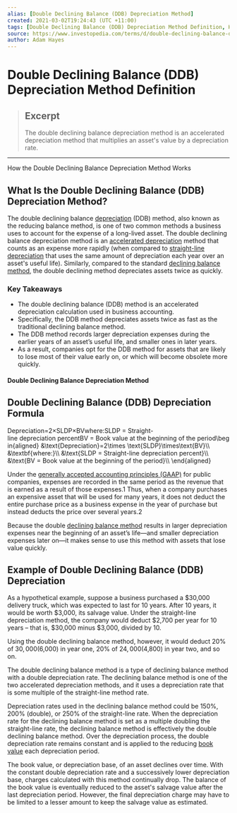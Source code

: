 ```yaml
---
alias: [Double Declining Balance (DDB) Depreciation Method]
created: 2021-03-02T19:24:43 (UTC +11:00)
tags: [Double Declining Balance (DDB) Depreciation Method Definition, How the Double Declining Balance Depreciation Method Works]
source: https://www.investopedia.com/terms/d/double-declining-balance-depreciation-method.asp
author: Adam Hayes
---
```


# Double Declining Balance (DDB) Depreciation Method Definition

> ## Excerpt
> The double declining balance depreciation method is an accelerated depreciation method that multiplies an asset's value by a depreciation rate.

---

How the Double Declining Balance Depreciation Method Works
## What Is the Double Declining Balance (DDB) Depreciation Method?

The double declining balance [depreciation](https://www.investopedia.com/terms/d/depreciation.asp) (DDB) method, also known as the reducing balance method, is one of two common methods a business uses to account for the expense of a long-lived asset. The double declining balance depreciation method is an [accelerated depreciation](https://www.investopedia.com/terms/a/accelerateddepreciation.asp) method that counts as an expense more rapidly (when compared to [straight-line depreciation](https://www.investopedia.com/terms/s/straightlinebasis.asp) that uses the same amount of depreciation each year over an asset's useful life). Similarly, compared to the standard [declining balance method](https://www.investopedia.com/terms/d/decliningbalancemethod.asp), the double declining method depreciates assets twice as quickly.

### Key Takeaways

-   The double declining balance (DDB) method is an accelerated depreciation calculation used in business accounting.
-   Specifically, the DDB method depreciates assets twice as fast as the traditional declining balance method.
-   The DDB method records larger depreciation expenses during the earlier years of an asset’s useful life, and smaller ones in later years.
-   As a result, companies opt for the DDB method for assets that are likely to lose most of their value early on, or which will become obsolete more quickly.

#### Double Declining Balance Depreciation Method

## Double Declining Balance (DDB) Depreciation Formula

Depreciation\=2×SLDP×BVwhere:SLDP = Straight-line depreciation percentBV = Book value at the beginning of the period\\begin{aligned} &\\text{Depreciation}=2\\times \\text{SLDP}\\times\\text{BV}\\\\ &\\textbf{where:}\\\\ &\\text{SLDP = Straight-line depreciation percent}\\\\ &\\text{BV = Book value at the beginning of the period}\\\\ \\end{aligned}

Under the [generally accepted accounting principles (GAAP)](https://www.investopedia.com/terms/g/gaap.asp) for public companies, expenses are recorded in the same period as the revenue that is earned as a result of those expenses.1 Thus, when a company purchases an expensive asset that will be used for many years, it does not deduct the entire purchase price as a business expense in the year of purchase but instead deducts the price over several years.2

Because the double [declining balance method](https://www.investopedia.com/terms/d/decliningbalancemethod.asp) results in larger depreciation expenses near the beginning of an asset’s life—and smaller depreciation expenses later on—it makes sense to use this method with assets that lose value quickly.

## Example of Double Declining Balance (DDB) Depreciation

As a hypothetical example, suppose a business purchased a $30,000 delivery truck, which was expected to last for 10 years. After 10 years, it would be worth $3,000, its salvage value. Under the straight-line depreciation method, the company would deduct $2,700 per year for 10 years – that is, $30,000 minus $3,000, divided by 10.

Using the double declining balance method, however, it would deduct 20% of $30,000 ($6,000) in year one, 20% of $24,000 ($4,800) in year two, and so on.

The double declining balance method is a type of declining balance method with a double depreciation rate. The declining balance method is one of the two accelerated depreciation methods, and it uses a depreciation rate that is some multiple of the straight-line method rate.

Depreciation rates used in the declining balance method could be 150%, 200% (double), or 250% of the straight-line rate. When the depreciation rate for the declining balance method is set as a multiple doubling the straight-line rate, the declining balance method is effectively the double declining balance method. Over the depreciation process, the double depreciation rate remains constant and is applied to the reducing [book value](https://www.investopedia.com/terms/b/bookvalue.asp) each depreciation period.

The book value, or depreciation base, of an asset declines over time. With the constant double depreciation rate and a successively lower depreciation base, charges calculated with this method continually drop. The balance of the book value is eventually reduced to the asset's salvage value after the last depreciation period. However, the final depreciation charge may have to be limited to a lesser amount to keep the salvage value as estimated.
